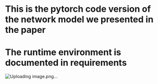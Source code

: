# This is the pytorch code version of the network model we presented in the paper
# The runtime environment is documented in requirements
![Uploading image.png…]()
